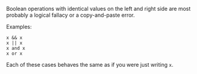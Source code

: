 Boolean operations with identical values on the left and right side are
most probably a logical fallacy or a copy-and-paste error.

Examples:

    x && x
    x || x
    x and x
    x or x

Each of these cases behaves the same as if you were just writing `x`.
